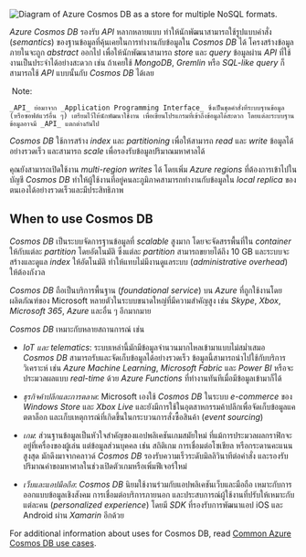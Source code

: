 
![Diagram of Azure Cosmos DB as a store for multiple NoSQL formats.](https://learn.microsoft.com/en-us/training/wwl-data-ai/explore-non-relational-data-stores-azure/media/azure-cosmos-db.png)

_Azure Cosmos DB_ รองรับ _API_ หลากหลายแบบ ทำให้นักพัฒนาสามารถใช้รูปแบบคำสั่ง (_semantics_) ของฐานข้อมูลที่คุ้นเคยในการทำงานกับข้อมูลใน _Cosmos DB_ ได้ โครงสร้างข้อมูลภายในจะถูก _abstract_ ออกไป เพื่อให้นักพัฒนาสามารถ _store_ และ _query_ ข้อมูลผ่าน _API_ ที่ใช้งานเป็นประจำได้อย่างสะดวก เช่น ถ้าเคยใช้ _MongoDB_, _Gremlin_ หรือ _SQL-like query_ ก็สามารถใช้ _API_ แบบนั้นกับ _Cosmos DB_ ได้เลย

 Note: 
	
	_API_ ย่อมาจาก _Application Programming Interface_ ซึ่งเป็นชุดคำสั่งที่ระบบฐานข้อมูล (หรือซอฟต์แวร์อื่น ๆ) เตรียมไว้ให้นักพัฒนาใช้งาน เพื่อเขียนโปรแกรมที่เข้าถึงข้อมูลได้สะดวก โดยแต่ละระบบฐานข้อมูลอาจมี _API_ แตกต่างกันไป

_Cosmos DB_ ใช้การสร้าง _index_ และ _partitioning_ เพื่อให้สามารถ _read_ และ _write_ ข้อมูลได้อย่างรวดเร็ว และสามารถ _scale_ เพื่อรองรับข้อมูลปริมาณมหาศาลได้

คุณยังสามารถเปิดใช้งาน _multi-region writes_ ได้ โดยเพิ่ม _Azure regions_ ที่ต้องการเข้าไปในบัญชี _Cosmos DB_ ทำให้ผู้ใช้งานที่อยู่คนละภูมิภาคสามารถทำงานกับข้อมูลใน _local replica_ ของตนเองได้อย่างรวดเร็วและมีประสิทธิภาพ

## When to use Cosmos DB

_Cosmos DB_ เป็นระบบจัดการฐานข้อมูลที่ _scalable_ สูงมาก โดยจะจัดสรรพื้นที่ใน _container_ ให้กับแต่ละ _partition_ โดยอัตโนมัติ ซึ่งแต่ละ _partition_ สามารถขยายได้ถึง 10 GB และระบบจะสร้างและดูแล _index_ ให้อัตโนมัติ ทำให้แทบไม่มีงานดูแลระบบ (_administrative overhead_) ให้ต้องกังวล

_Cosmos DB_ ถือเป็นบริการพื้นฐาน (_foundational service_) บน _Azure_ ที่ถูกใช้งานโดยผลิตภัณฑ์ของ Microsoft หลายตัวในระบบขนาดใหญ่ที่มีความสำคัญสูง เช่น _Skype_, _Xbox_, _Microsoft 365_, _Azure_ และอื่น ๆ อีกมากมาย

_Cosmos DB_ เหมาะกับหลายสถานการณ์ เช่น

- _IoT และ telematics_: ระบบเหล่านี้มักมีข้อมูลจำนวนมากไหลเข้ามาแบบไม่สม่ำเสมอ _Cosmos DB_ สามารถรับและจัดเก็บข้อมูลได้อย่างรวดเร็ว ข้อมูลนี้สามารถนำไปใช้กับบริการวิเคราะห์ เช่น _Azure Machine Learning_, _Microsoft Fabric_ และ _Power BI_ หรือจะประมวลผลแบบ _real-time_ ด้วย _Azure Functions_ ที่ทำงานทันทีเมื่อมีข้อมูลเข้ามาก็ได้

- _ธุรกิจค้าปลีกและการตลาด_: Microsoft เองใช้ _Cosmos DB_ ในระบบ _e-commerce_ ของ _Windows Store_ และ _Xbox Live_ และยังมีการใช้ในอุตสาหกรรมค้าปลีกเพื่อจัดเก็บข้อมูลแคตตาล็อก และเก็บเหตุการณ์ที่เกิดขึ้นในกระบวนการสั่งซื้อสินค้า (_event sourcing_)

- _เกม_: ส่วนฐานข้อมูลเป็นหัวใจสำคัญของแอปพลิเคชันเกมสมัยใหม่ ที่แม้การประมวลผลกราฟิกจะอยู่ที่เครื่องของผู้เล่น แต่ข้อมูลส่วนบุคคล เช่น สถิติเกม การเชื่อมต่อโซเชียล หรือกระดานคะแนนสูงสุด มักดึงมาจากคลาวด์ _Cosmos DB_ รองรับความเร็วระดับมิลลิวินาทีต่อคำสั่ง และรองรับปริมาณคำขอมหาศาลในช่วงเปิดตัวเกมหรือเพิ่มฟีเจอร์ใหม่

- _เว็บและแอปมือถือ_: _Cosmos DB_ นิยมใช้งานร่วมกับแอปพลิเคชันเว็บและมือถือ เหมาะกับการออกแบบข้อมูลเชิงสังคม การเชื่อมต่อบริการภายนอก และประสบการณ์ผู้ใช้งานที่ปรับให้เหมาะกับแต่ละคน (_personalized experience_) โดยมี _SDK_ ที่รองรับการพัฒนาแอป iOS และ Android ผ่าน _Xamarin_ อีกด้วย
    

For additional information about uses for Cosmos DB, read [Common Azure Cosmos DB use cases](https://learn.microsoft.com/en-us/azure/cosmos-db/use-cases).